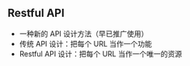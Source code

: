 ## Restful API

- 一种新的 API 设计方法（早已推广使用）
- 传统 API 设计：把每个 URL 当作一个功能
- Restful API 设计：把每个 URL 当作一个唯一的资源
